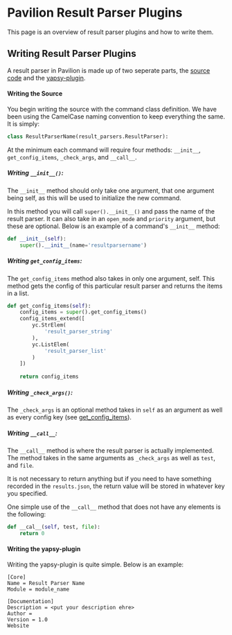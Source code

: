 # Pavilion Result Parser Plugins

This page is an overview of result parser plugins and how to write them.

## Writing Result Parser Plugins

A result parser in Pavilion is made up of two seperate parts, the [source code](#writing-the-source) and the [yapsy-plugin](#writing-the-yapsy-plugin).

#### Writing the Source

You begin writing the source with the command class definition. We have been using the CamelCase naming convention to keep everything the same. It is simply:
```python
class ResultParserName(result_parsers.ResultParser):
```

At the minimum each command will require four methods: `__init__`, `get_config_items`, `_check_args`, and `__call__`. 

##### Writing `__init__()`:
The `__init__` method should only take one argument, that one argument being self, as this will be used to initialize the new command. 

In this method you will call `super().__init__()` and pass the name of the result parser. It can also take in an `open_mode` and `priority` argument, but these are optional. Below is an example of a command's `__init__` method:
```python
def __init__(self):
    super().__init__(name='resultparsername')
```

##### Writing `get_config_items`:

The `get_config_items` method also takes in only one argument, self. This method gets the config of this particular result parser and returns the items in a list.

```python
def get_config_items(self):
    config_items = super().get_config_items()
    config_items_extend([
        yc.StrElem(
            'result_parser_string'
        ),
        yc.ListElem(
            'result_parser_list'
        )
    ])
    
    return config_items
```

##### Writing `_check_args()`:

The `_check_args` is an optional method takes in `self` as an argument as well as every config key (see [get_config_items](#get_config_items)).

##### Writing `__call__`:

The `__call__` method is where the result parser is actually implemented. The method takes in the same arguments as `_check_args` as well as `test`, and `file`. 

It is not necessary to return anything but if you need to have something recorded in the `results.json`, the return value will be stored in whatever key you specified.

One simple use of the `__call__` method that does not have any elements is the following:
```python
def __cal__(self, test, file):
    return 0
```

#### Writing the yapsy-plugin

Writing the yapsy-plugin is quite simple. Below is an example:
```
[Core]
Name = Result Parser Name
Module = module_name

[Documentation]
Description = <put your description ehre>
Author = 
Version = 1.0
Website
```
